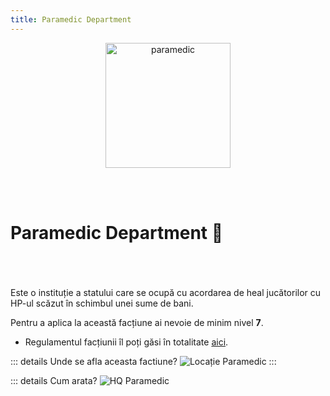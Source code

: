 ```yaml
---
title: Paramedic Department
---
```



<p align="center">
    <img width="200" src="https://i.imgur.com/nkuWqm5.png" alt="paramedic">
</p>
<br> <br>

# Paramedic Department 🏥
<br> <br> <br>
Este o instituție a statului care se ocupă cu acordarea de heal jucătorilor cu HP-ul scăzut în schimbul unei sume de bani.

Pentru a aplica la această facțiune ai nevoie de minim nivel **7**.

- Regulamentul facțiunii îl poți găsi în totalitate [aici](https://ragepanel.b-hood.ro/rules/view/regulament-paramedici "Link regulament Paramedic").

::: details Unde se afla aceasta factiune?
![Locație Paramedic](https://i.imgur.com/5woiMo8.png "Locație Paramedic")
:::

::: details Cum arata?
![HQ Paramedic](https://i.imgur.com/Zq0euaN.png "HQ Paramedic")



